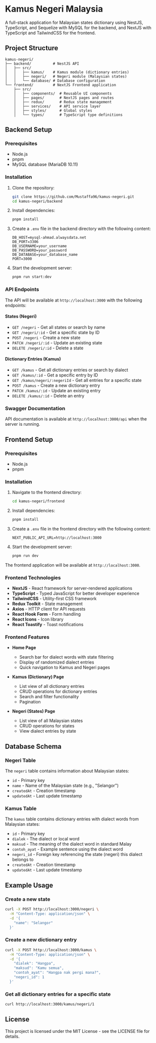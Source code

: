 # Kamus Negeri Malaysia

A full-stack application for Malaysian states dictionary using NestJS, TypeScript, and Sequelize with MySQL for the backend, and NextJS with TypeScript and TailwindCSS for the frontend.

## Project Structure

```
kamus-negeri/
├── backend/          # NestJS API
│   ├── src/
│   │   ├── kamus/    # Kamus module (dictionary entries)
│   │   ├── negeri/   # Negeri module (Malaysian states)
│   │   └── database/ # Database configuration
└── frontend/         # NextJS Frontend application
    ├── src/
    │   ├── components/  # Reusable UI components
    │   ├── pages/       # NextJS pages and routes
    │   ├── redux/       # Redux state management
    │   ├── services/    # API service layer
    │   ├── styles/      # Global styles
    │   └── types/       # TypeScript type definitions
```

## Backend Setup

### Prerequisites

- Node.js
- pnpm
- MySQL database (MariaDB 10.11)

### Installation

1. Clone the repository:
   ```bash
   git clone https://github.com/Mustaffa96/kamus-negeri.git
   cd kamus-negeri/backend
   ```

2. Install dependencies:
   ```bash
   pnpm install
   ```

3. Create a `.env` file in the backend directory with the following content:
   ```
   DB_HOST=mysql-ahmad.alwaysdata.net
   DB_PORT=3306
   DB_USERNAME=your_username
   DB_PASSWORD=your_password
   DB_DATABASE=your_database_name
   PORT=3000
   ```

4. Start the development server:
   ```bash
   pnpm run start:dev
   ```

### API Endpoints

The API will be available at `http://localhost:3000` with the following endpoints:

#### States (Negeri)

- `GET /negeri` - Get all states or search by name
- `GET /negeri/:id` - Get a specific state by ID
- `POST /negeri` - Create a new state
- `PATCH /negeri/:id` - Update an existing state
- `DELETE /negeri/:id` - Delete a state

#### Dictionary Entries (Kamus)

- `GET /kamus` - Get all dictionary entries or search by dialect
- `GET /kamus/:id` - Get a specific entry by ID
- `GET /kamus/negeri/:negeriId` - Get all entries for a specific state
- `POST /kamus` - Create a new dictionary entry
- `PATCH /kamus/:id` - Update an existing entry
- `DELETE /kamus/:id` - Delete an entry

### Swagger Documentation

API documentation is available at `http://localhost:3000/api` when the server is running.

## Frontend Setup

### Prerequisites

- Node.js
- pnpm

### Installation

1. Navigate to the frontend directory:
   ```bash
   cd kamus-negeri/frontend
   ```

2. Install dependencies:
   ```bash
   pnpm install
   ```

3. Create a `.env` file in the frontend directory with the following content:
   ```
   NEXT_PUBLIC_API_URL=http://localhost:3000
   ```

4. Start the development server:
   ```bash
   pnpm run dev
   ```

The frontend application will be available at `http://localhost:3000`.

### Frontend Technologies

- **NextJS** - React framework for server-rendered applications
- **TypeScript** - Typed JavaScript for better developer experience
- **TailwindCSS** - Utility-first CSS framework
- **Redux Toolkit** - State management
- **Axios** - HTTP client for API requests
- **React Hook Form** - Form handling
- **React Icons** - Icon library
- **React Toastify** - Toast notifications

### Frontend Features

- **Home Page**
  - Search bar for dialect words with state filtering
  - Display of randomized dialect entries
  - Quick navigation to Kamus and Negeri pages

- **Kamus (Dictionary) Page**
  - List view of all dictionary entries
  - CRUD operations for dictionary entries
  - Search and filter functionality
  - Pagination

- **Negeri (States) Page**
  - List view of all Malaysian states
  - CRUD operations for states
  - View dialect entries by state

## Database Schema

### Negeri Table

The `negeri` table contains information about Malaysian states:

- `id` - Primary key
- `name` - Name of the Malaysian state (e.g., "Selangor")
- `createdAt` - Creation timestamp
- `updatedAt` - Last update timestamp

### Kamus Table

The `kamus` table contains dictionary entries with dialect words from Malaysian states:

- `id` - Primary key
- `dialek` - The dialect or local word
- `maksud` - The meaning of the dialect word in standard Malay
- `contoh_ayat` - Example sentence using the dialect word
- `negeri_id` - Foreign key referencing the state (negeri) this dialect belongs to
- `createdAt` - Creation timestamp
- `updatedAt` - Last update timestamp

## Example Usage

### Create a new state

```bash
curl -X POST http://localhost:3000/negeri \
  -H "Content-Type: application/json" \
  -d '{
    "name": "Selangor"
  }'
```

### Create a new dictionary entry

```bash
curl -X POST http://localhost:3000/kamus \
  -H "Content-Type: application/json" \
  -d '{
    "dialek": "Hangpa",
    "maksud": "Kamu semua",
    "contoh_ayat": "Hangpa nak pergi mana?",
    "negeri_id": 1
  }'
```

### Get all dictionary entries for a specific state

```bash
curl http://localhost:3000/kamus/negeri/1
```

## License

This project is licensed under the MIT License - see the LICENSE file for details.
